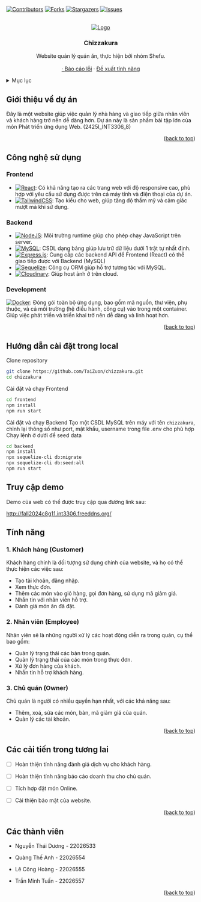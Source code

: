 <!-- Improved compatibility of back to top link: See: https://github.com/othneildrew/Best-README-Template/pull/73 -->
<a name="readme-top"></a>
<!--
*** Thanks for checking out the Best-README-Template. If you have a suggestion
*** that would make this better, please fork the repo and create a pull request
*** or simply open an issue with the tag "enhancement".
*** Don't forget to give the project a star!
*** Thanks again! Now go create something AMAZING! :D
-->



<!-- PROJECT SHIELDS -->
<!--
*** I'm using markdown "reference style" links for readability.
*** Reference links are enclosed in brackets [ ] instead of parentheses ( ).
*** See the bottom of this document for the declaration of the reference variables
*** for contributors-url, forks-url, etc. This is an optional, concise syntax you may use.
*** https://www.markdownguide.org/basic-syntax/#reference-style-links
-->
[![Contributors][contributors-shield]][contributors-url]
[![Forks][forks-shield]][forks-url]
[![Stargazers][stars-shield]][stars-url]
[![Issues][issues-shield]][issues-url]



<!-- PROJECT LOGO -->
<br />
<div align="center">
  <a href="https://github.com/TaiZuon/chizzakura">
    <img src="https://i.imgur.com/xdWgAxc.png" alt="Logo">
  </a>

<h3 align="center">Chizzakura</h3>

  <p align="center">
    Website quản lý quán ăn, thực hiện bởi nhóm Shefu.
    <br />
    <br />
    <a href="http://fall2024c8g11.int3306.freeddns.org/"View Demo</a>
    ·
    <a href="https://github.com/TaiZuon/chizzakura/issues">Báo cáo lỗi</a>
    ·
    <a href="https://github.com/TaiZuon/chizzakura/issues">Đề xuất tính năng</a>
  </p>
</div>



<!-- TABLE OF CONTENTS -->
<details>
  <summary>Mục lục</summary>
  <ol>
    <li>
      <a href="#introduction">Giới thiệu về dự án</a>
    </li>
    <li>
      <a href="#technology">Công nghệ sử dụng</a>
    </li>
    <li><a href="#installation">Hướng dẫn cài đặt trong local</a></li>
    <li><a href="#demo">Truy cập Demo</a></li>
    <li><a href="#features">Tính năng</a></li>
    <li><a href="#roadmap">Các cải tiến trong tương lai</a></li>
    <li><a href="#members">Các thành viên và đóng góp</a></li>
  </ol>
</details>



<!-- ABOUT THE PROJECT -->
<a name="introduction"></a>
## Giới thiệu về dự án

Đây là một website giúp việc quản lý nhà hàng và giao tiếp giữa nhân viên và khách hàng trở nên dễ dàng hơn. Dự án này là sản phẩm bài tập lớn của môn Phát triển ứng dụng Web. (2425I_INT3306_8)

<p align="right">(<a href="#readme-top">back to top</a>)</p>


<a name="technology"></a>
## Công nghệ sử dụng
### Frontend
* [![React](https://img.shields.io/badge/React-%2320232a.svg?logo=react&logoColor=%2361DAFB)](#): Có khả năng tạo ra các trang web với độ responsive cao, phù hợp với yêu cầu sử dụng được trên cả máy tính và điện thoại của dự án.
* [![TailwindCSS](https://img.shields.io/badge/Tailwind%20CSS-%2338B2AC.svg?logo=tailwind-css&logoColor=white)](#): Tạo kiểu cho web, giúp tăng độ thẩm mỹ và cảm giác mượt mà khi sử dụng.
### Backend
* [![NodeJS](https://img.shields.io/badge/Node.js-6DA55F?logo=node.js&logoColor=white)](#): Môi trường runtime giúp cho phép chạy JavaScript trên server.
* [![MySQL](https://img.shields.io/badge/MySQL-4479A1?logo=mysql&logoColor=fff)](#): CSDL dạng bảng giúp lưu trữ dữ liệu dưới 1 trật tự nhất định.
* [![Express.js](https://img.shields.io/badge/Express.js-%23404d59.svg?logo=express&logoColor=%2361DAFB)](#): Cung cấp các backend API để Frontend (React) có thể giao tiếp được với Backend (MySQL)
* [![Sequelize](https://img.shields.io/badge/Sequelize-blue)](#): Công cụ ORM giúp hỗ trợ tương tác với MySQL.
* [![Cloudinary](https://img.shields.io/badge/Cloudinary-pink)](#): Giúp host ảnh ở trên cloud.
### Development
[![Docker](https://img.shields.io/badge/Docker-2496ED?logo=docker&logoColor=fff)](#): Đóng gói toàn bộ ứng dụng, bao gồm mã nguồn, thư viện, phụ thuộc, và cả môi trường (hệ điều hành, công cụ) vào trong một container. Giúp việc phát triển và triển khai trở nên dễ dàng và linh hoạt hơn.


<p align="right">(<a href="#readme-top">back to top</a>)</p>

<a name="installation"></a>
## Hướng dẫn cài đặt trong local

Clone repository
```sh
git clone https://github.com/TaiZuon/chizzakura.git
cd chizzakura
```
Cài đặt và chạy Frontend
```sh
cd frontend
npm install
npm run start
```
Cài đặt và chạy Backend
Tạo một CSDL MySQL trên máy với tên `chizzakura`, chỉnh lại thông số như port, mật khẩu, username trong file .env cho phù hợp
Chạy lệnh ở dưới để seed data
```sh
cd backend
npm install
npx sequelize-cli db:migrate
npx sequelize-cli db:seed:all
npm run start
```

<a name="demo"></a>
## Truy cập demo

Demo của web có thể được truy cập qua đường link sau:

http://fall2024c8g11.int3306.freeddns.org/


<!-- USAGE EXAMPLES -->
<a name="features"></a>
## Tính năng

### 1. Khách hàng (Customer)

Khách hàng chính là đối tượng sử dụng chính của website, và họ có thể thực hiện các việc sau:
- Tạo tài khoản, đăng nhập.
- Xem thực đơn.
- Thêm các món vào giỏ hàng, gọi đơn hàng, sử dụng mã giảm giá.
- Nhắn tin với nhân viên hỗ trợ.
- Đánh giá món ăn đã đặt.

### 2. Nhân viên (Employee)

Nhân viên sẽ là những người xử lý các hoạt động diễn ra trong quán, cụ thể bao gồm:

- Quản lý trạng thái các bàn trong quán.
- Quản lý trạng thái của các món trong thực đơn.
- Xử lý đơn hàng của khách.
- Nhắn tin hỗ trợ khách hàng.

### 3. Chủ quán (Owner)

Chủ quán là người có nhiều quyền hạn nhất, với các khả năng sau:

- Thêm, xoá, sửa các món, bàn, mã giảm giá của quán.
- Quản lý các tài khoản.
<p align="right">(<a href="#readme-top">back to top</a>)</p>



<!-- ROADMAP -->
<a name="roadmap"></a>
## Các cải tiến trong tương lai

- [ ] Hoàn thiện tính năng đánh giá dịch vụ cho khách hàng.
- [ ] Hoàn thiện tính năng báo cáo doanh thu cho chủ quán.
- [ ] Tích hợp đặt món Online.
- [ ] Cải thiện bảo mật của website.


<p align="right">(<a href="#readme-top">back to top</a>)</p>

<!-- CONTACT -->
<a name="members"></a>
## Các thành viên

+ Nguyễn Thái Dương - 22026533

+ Quàng Thế Anh - 22026554

+ Lê Công Hoàng - 22026555

+ Trần Minh Tuấn - 22026557

<p align="right">(<a href="#readme-top">back to top</a>)</p>


<!-- MARKDOWN LINKS & IMAGES -->
<!-- https://www.markdownguide.org/basic-syntax/#reference-style-links -->
[contributors-shield]: https://img.shields.io/github/contributors/TaiZuon/chizzakura.svg?style=for-the-badge
[contributors-url]: https://github.com/TaiZuon/chizzakura/graphs/contributors
[forks-shield]: https://img.shields.io/github/forks/TaiZuon/chizzakura.svg?style=for-the-badge
[forks-url]: https://github.com/TaiZuon/chizzakura/network/members
[stars-shield]: https://img.shields.io/github/stars/TaiZuon/chizzakura.svg?style=for-the-badge
[stars-url]: https://github.com/TaiZuon/chizzakura/stargazers
[issues-shield]: https://img.shields.io/github/issues/TaiZuon/chizzakura.svg?style=for-the-badge
[issues-url]: https://github.com/TaiZuon/chizzakura/issues
[React.js]: https://img.shields.io/badge/React-20232A?style=for-the-badge&logo=react&logoColor=61DAFB
[React-url]: https://reactjs.org/
